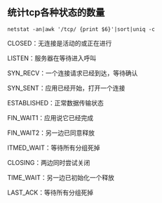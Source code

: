 ## 统计tcp各种状态的数量

`netstat -an|awk '/tcp/ {print $6}'|sort|uniq -c`

CLOSED：无连接是活动的或正在进行

LISTEN：服务器在等待进入呼叫

SYN_RECV：一个连接请求已经到达，等待确认

SYN_SENT：应用已经开始，打开一个连接

ESTABLISHED：正常数据传输状态

FIN_WAIT1：应用说它已经完成

FIN_WAIT2：另一边已同意释放

ITMED_WAIT：等待所有分组死掉

CLOSING：两边同时尝试关闭

TIME_WAIT：另一边已初始化一个释放

LAST_ACK：等待所有分组死掉